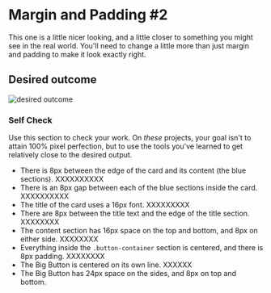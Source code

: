 # Margin and Padding #2

This one is a little nicer looking, and a little closer to something you might see in the real world. You'll need to change a little more than just margin and padding to make it look exactly right.

## Desired outcome
![desired outcome](./desired-outcome.png)

### Self Check
Use this section to check your work. On _these_ projects, your goal isn't to attain 100% pixel perfection, but to use the tools you've learned to get relatively close to the desired output.

- There is 8px between the edge of the card and its content (the blue sections). XXXXXXXXXX
- There is an 8px gap between each of the blue sections inside the card. XXXXXXXXXX
- The title of the card uses a 16px font. XXXXXXXXX
- There are 8px between the title text and the edge of the title section. XXXXXXXX
- The content section has 16px space on the top and bottom, and 8px on either side. XXXXXXXX
- Everything inside the `.button-container` section is centered, and there is 8px padding. XXXXXXXX
- The Big Button is centered on its own line. XXXXXX
- The Big Button has 24px space on the sides, and 8px on top and bottom.
